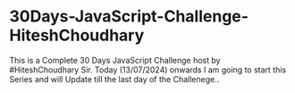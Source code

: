 # 30Days-JavaScript-Challenge-HiteshChoudhary
This is a Complete 30 Days JavaScript Challenge host by #HiteshChoudhary Sir. Today (13/07/2024) onwards I am going to start this Series  and will Update till the last day of the Challenege..
